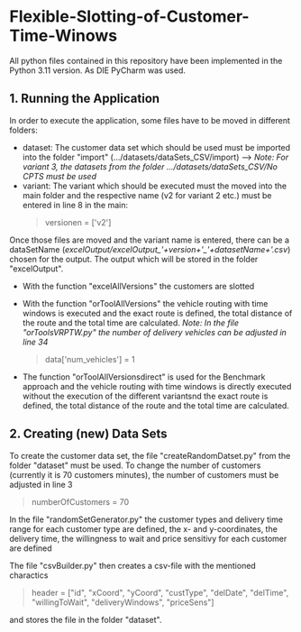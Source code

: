 # Flexible-Slotting-of-Customer-Time-Winows
All python files contained in this repository have been implemented in the Python 3.11 version. As DIE PyCharm was used. 

## 1. Running the Application
In order to execute the application, some files have to be moved in different folders:
- dataset: The customer data set which should be used must be imported into the folder "import" (.../datasets/dataSets_CSV/import) --> *Note: For variant 3, the datasets from the folder .../datasets/dataSets_CSV/No CPTS must be used*
- variant: The variant which should be executed must the moved into the main folder and the respective name (v2 for variant 2 etc.) must be entered in line 8 in the main:
  > versionen = ['v2']

Once those files are moved and the variant name is entered, there can be a dataSetName (*excelOutput/excelOutput_'+version+'_'+datasetName+'.csv*) chosen for the output. The output which will be stored in the folder "excelOutput". 

- With the function "excelAllVersions" the customers are slotted
  
- With the function "orToolAllVersions" the vehicle routing with time windows is executed and the exact route is defined, the total distance of the route and the total time are calculated.
*Note: In the file "orToolsVRPTW.py" the number of delivery vehicles can be adjusted in line 34*
    > data['num_vehicles'] = 1

- The function "orToolAllVersionsdirect" is used for the Benchmark approach and the vehicle routing with time windows is directly executed without the execution of the different variantsnd the exact route is defined, the total distance of the route and the total time are calculated.

## 2. Creating (new) Data Sets
To create the customer data set, the file "createRandomDatset.py" from the folder "dataset" must be used.
To change the number of customers (currently it is 70 customers minutes), the number of customers must be adjusted in line 3
  > numberOfCustomers = 70

In the file "randomSetGenerator.py" the customer types and delivery time range for each customer type are defined, the x- and y-coordinates, the delivery time, the willingness to wait and price sensitivy for each customer are defined 

The file "csvBuilder.py" then creates a csv-file with the mentioned charactics 
> header = ["id", "xCoord", "yCoord", "custType", "delDate", "delTime", "willingToWait", "deliveryWindows", "priceSens"]

and stores the file in the folder "dataset".

